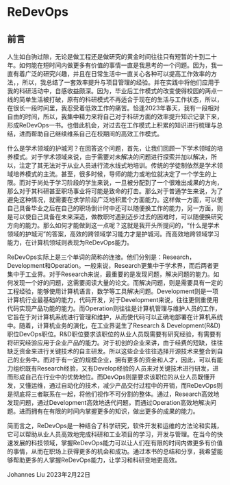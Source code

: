 # ReDevOps

## 前言

人生如白驹过隙，无论是做工程还是做研究的黄金时间往往只有短暂的十到二十年。如何能在短时间内做更多有价值的事情一直是我思考的一个问题。因为，我一直有着广泛的研究兴趣，并且在日常生活中一直关心各种可以提高工作效率的方法，，所以，我总结了一套效率提升与项目管理的经验。并在实践中将他们应用于我的科研活动中，自感收益颇深。因为，毕业后工作模式的改变使得校园的两点一线的简单生活被打破，原有的科研模式不再适合于现在的生活与工作状态，所以，在很长一段时间里，我忍受着低效工作的痛苦。恰逢2023年春天，我有一段相对自由的时间，所以，我集中精力来将自己对于科研方面的效率提升知识记录下来，形成ReDevOps一书。也借此机会，对过去在工作模式上积累的知识进行梳理与总结，进而帮助自己继续维系自己在校期间的高效工作模式。

什么是学术领域的护城河？在回答这个问题，首先，让我们回顾一下学术领域的培养模式。对于学术领域来说，由于需要对未解决的问题进行探索并加以解决，所以，注定了其无法对于从业人员进行流水线式地培训。传统的学徒制依然是学术领域培养模式的主流。甚至，很多时候，导师的能力或地位就决定了一个学生的上限。而对于尚处于学习阶段的学生来说，一旦被分配到了一个很难出成果的方向，那么对于其科研甚至职场事业将可能是致命的打击。那么对于普通学生来说，为了避免这种情况，就需要在求学阶段广泛地积累个方面能力。这样做一方面，可以使自己具备毕业之后在自己的职场倒计时中还可以随便换工作的能力，另一方面，则是可以使自己具备在未来深造，做教职时遇到迈步过去的困难时，可以随便换研究方向的能力。那么如何才能做到这一点呢？这就是我开头所提问的，“什么是学术领域的护城河”的答案，高效的跨领域学习能力才是护城河。而高效地跨领域学习能力，在计算机领域则表现为ReDevOps能力。

ReDevOps实际上是三个单词的简称的连接。他们分别是：Research，Development和Operation。一般来说，Research更集中于学术界，而后两者更集中于工业界。对于Research来说，最重要的是发现问题，解决问题的能力。如何发现一个好的问题，这需要阅读大量的论文。而解决问题，则是需要具有一定的工程经验，能够使用计算机语言，数学等工具解决问题。Development则是一项计算机行业最基础的能力，代码开发，对于Development来说，往往更侧重使用代码实现产品功能的能力。而Operation则往往是计算机管理与维护人员的工作，它旨在于对计算机系统进行管理和维护，从而使代码可以正确地部署在计算机系统中。随着，计算机业务的演化，在工业界诞生了Research & Development(R&D)职位DevOps职位。R&D职位要求该职位的从业人员既需要有研究经验，有需要有将研究经验应用于企业产品的能力。对于初创的企业来讲，由于经费的短缺，往往缺乏资金来进行关键技术的自主研发。所以这些企业往往选择开源技术来整合到自己的业务中。而对于有一定的规模企业，拥有更多的资金和人才，因此，可以有能力组织既有Research经验，又有Develop经验的人员来对关键技术进行研发，进而形成自己在行业中的优势地位。而DevOps则是要求该职位的从业人员既懂开发，又懂运维，通过自动化的技术，减少产品交付过程中的开销，而ReDevOps则是彻底将三者联系在一起，将他们视作不可分割的整体。通过，Research高效地发现问题，通过Development高效地迭代问题，而通过Operation高效地解决问题。进而拥有在有限的时间内掌握更多的知识，做出更多的成果的能力。

简而言之，ReDevOps是一种结合了科学研究，软件开发和运维的方法论和实践，它可以帮助从业人员高效地完成科研和工业项目的学习，开发与管理。在当今的快速发展的科技领域，掌握ReDevOps能力可以让人们在有限的时间内做更多有价值的事情，从而在职场上获得更多的机会和成功。通过本书的总结和分享，我希望能够帮助更多的人掌握ReDevOps能力，让学习和科研变地更高效。

Johannes Liu
2023年2月22日

